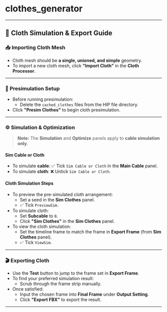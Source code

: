 # clothes_generator
---

## 🧵 Cloth Simulation & Export Guide

### 📥 Importing Cloth Mesh
- Cloth mesh should be **a single, unioned, and simple** geometry.
- To import a new cloth mesh, click **"Import Cloth"** in the **Cloth Processor**.

---

### 🧪 Presimulation Setup
- Before running presimulation:
  - Delete the `cached_clothes` files from the HIP file directory.
- Click **"Presim Clothes"** to begin cloth presimulation.

---

### ⚙️ Simulation & Optimization

> **Note:** The **Simulation** and **Optimize** panels apply to **cable simulation only**.

#### Sim Cable or Cloth
- To simulate **cable**: ✅ Tick `Sim Cable or Cloth` in the **Main Cable** panel.
- To simulate **cloth**: ❌ Untick `Sim Cable or Cloth`.

#### Cloth Simulation Steps
- To preview the pre-simulated cloth arrangement:
  - Set a seed in the **Sim Clothes** panel.
  - ✅ Tick `PreviewSim`.
- To simulate cloth:
  - Set **Subcable** to `0`.
  - Click **"Sim Clothes"** in the **Sim Clothes** panel.
- To view the cloth simulation:
  - Set the timeline frame to match the frame in **Export Frame** (from **Sim Clothes** panel).
  - ✅ Tick `ViewSim`.

---

### 🎬 Exporting Cloth

- Use the **Test** button to jump to the frame set in **Export Frame**.
- To find your preferred simulation result:
  - Scrub through the frame strip manually.
- Once satisfied:
  - Input the chosen frame into **Final Frame** under **Output Setting**.
  - Click **"Export FBX"** to export the result.

---

